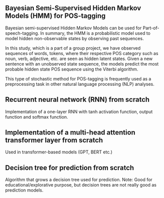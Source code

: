## Bayesian Semi-Supervised Hidden Markov Models (HMM) for POS-tagging

Bayesian semi-supervised Hidden Markov Models can be used for Part-of-speech-tagging. 
In summary, the HMM is a probabilistic model used to model hidden non-observable states by observing past sequences. 

In this study, which is a part of a group project, we have observed sequences of words, tokens, where their respective POS category such as noun, verb, adjective, etc. are seen as hidden latent states. Given a new sentence with an unobserved state sequence, the models predict the most probable hidden state POS sequence using the Viterbi algorithm. 

This type of stochastic method for POS-tagging is frequently used as a preprocessing task in other natural language processing (NLP) analyses.


## Recurrent neural network (RNN) from scratch 
Implementation of a one-layer RNN with tanh activation function, output function and softmax function. 

## Implementation of a multi-head attention transformer layer from scratch

Used in transformer-based models (GPT, BERT etc.)

## Decision tree for prediction from scratch

Algorithm that grows a decision tree used for prediction. 
Note: Good for educational/explorative purpose, but decision trees are not really good as prediction models.


